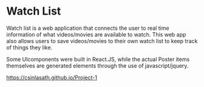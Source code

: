 # Watch List

Watch list is a web application that connects the user to real time information of what videos/movies are available to watch.  This web app also allows users to save videos/movies to their own watch list to keep track of things they like.

Some UIcomponents were built in React.JS, while the actual Poster items themselves are generated elements through the use of javascript/jquery.

https://csinlasath.github.io/Project-1
